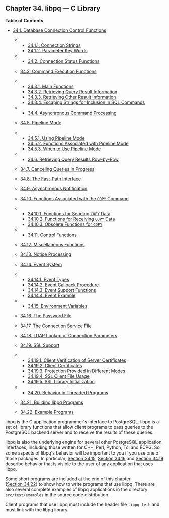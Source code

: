 ## Chapter 34. libpq — C Library

**Table of Contents**

* [34.1. Database Connection Control Functions](libpq-connect)

  * *   [34.1.1. Connection Strings](libpq-connect#LIBPQ-CONNSTRING)
    * [34.1.2. Parameter Key Words](libpq-connect#LIBPQ-PARAMKEYWORDS)

  * *   [34.2. Connection Status Functions](libpq-status)
  * [34.3. Command Execution Functions](libpq-exec)

    

  * *   [34.3.1. Main Functions](libpq-exec#LIBPQ-EXEC-MAIN)
    * [34.3.2. Retrieving Query Result Information](libpq-exec#LIBPQ-EXEC-SELECT-INFO)
    * [34.3.3. Retrieving Other Result Information](libpq-exec#LIBPQ-EXEC-NONSELECT)
    * [34.3.4. Escaping Strings for Inclusion in SQL Commands](libpq-exec#LIBPQ-EXEC-ESCAPE-STRING)

  * *   [34.4. Asynchronous Command Processing](libpq-async)
  * [34.5. Pipeline Mode](libpq-pipeline-mode)

    

  * *   [34.5.1. Using Pipeline Mode](libpq-pipeline-mode#LIBPQ-PIPELINE-USING)
    * [34.5.2. Functions Associated with Pipeline Mode](libpq-pipeline-mode#LIBPQ-PIPELINE-FUNCTIONS)
    * [34.5.3. When to Use Pipeline Mode](libpq-pipeline-mode#LIBPQ-PIPELINE-TIPS)

  * *   [34.6. Retrieving Query Results Row-by-Row](libpq-single-row-mode)
  * [34.7. Canceling Queries in Progress](libpq-cancel)
  * [34.8. The Fast-Path Interface](libpq-fastpath)
  * [34.9. Asynchronous Notification](libpq-notify)
  * [34.10. Functions Associated with the `COPY` Command](libpq-copy)

    

  * *   [34.10.1. Functions for Sending `COPY` Data](libpq-copy#LIBPQ-COPY-SEND)
    * [34.10.2. Functions for Receiving `COPY` Data](libpq-copy#LIBPQ-COPY-RECEIVE)
    * [34.10.3. Obsolete Functions for `COPY`](libpq-copy#LIBPQ-COPY-DEPRECATED)

  * *   [34.11. Control Functions](libpq-control)
  * [34.12. Miscellaneous Functions](libpq-misc)
  * [34.13. Notice Processing](libpq-notice-processing)
  * [34.14. Event System](libpq-events)

    

  * *   [34.14.1. Event Types](libpq-events#LIBPQ-EVENTS-TYPES)
    * [34.14.2. Event Callback Procedure](libpq-events#LIBPQ-EVENTS-PROC)
    * [34.14.3. Event Support Functions](libpq-events#LIBPQ-EVENTS-FUNCS)
    * [34.14.4. Event Example](libpq-events#LIBPQ-EVENTS-EXAMPLE)

  * *   [34.15. Environment Variables](libpq-envars)
  * [34.16. The Password File](libpq-pgpass)
  * [34.17. The Connection Service File](libpq-pgservice)
  * [34.18. LDAP Lookup of Connection Parameters](libpq-ldap)
  * [34.19. SSL Support](libpq-ssl)

    

  * *   [34.19.1. Client Verification of Server Certificates](libpq-ssl#LIBQ-SSL-CERTIFICATES)
    * [34.19.2. Client Certificates](libpq-ssl#LIBPQ-SSL-CLIENTCERT)
    * [34.19.3. Protection Provided in Different Modes](libpq-ssl#LIBPQ-SSL-PROTECTION)
    * [34.19.4. SSL Client File Usage](libpq-ssl#LIBPQ-SSL-FILEUSAGE)
    * [34.19.5. SSL Library Initialization](libpq-ssl#LIBPQ-SSL-INITIALIZE)

  * *   [34.20. Behavior in Threaded Programs](libpq-threading)
  * [34.21. Building libpq Programs](libpq-build)
  * [34.22. Example Programs](libpq-example)

libpq is the C application programmer's interface to PostgreSQL. libpq is a set of library functions that allow client programs to pass queries to the PostgreSQL backend server and to receive the results of these queries.

libpq is also the underlying engine for several other PostgreSQL application interfaces, including those written for C++, Perl, Python, Tcl and ECPG. So some aspects of libpq's behavior will be important to you if you use one of those packages. In particular, [Section 34.15](libpq-envars "34.15. Environment Variables"), [Section 34.16](libpq-pgpass "34.16. The Password File") and [Section 34.19](libpq-ssl "34.19. SSL Support") describe behavior that is visible to the user of any application that uses libpq.

Some short programs are included at the end of this chapter ([Section 34.22](libpq-example "34.22. Example Programs")) to show how to write programs that use libpq. There are also several complete examples of libpq applications in the directory `src/test/examples` in the source code distribution.

Client programs that use libpq must include the header file `libpq-fe.h` and must link with the libpq library.